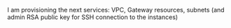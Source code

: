 I am provisioning the next services:
VPC, Gateway resources, subnets (and admin RSA public key for SSH connection to the instances)
